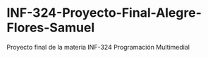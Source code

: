 # INF-324-Proyecto-Final-Alegre-Flores-Samuel
Proyecto final de la materia INF-324 Programación Multimedial

